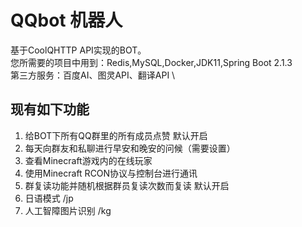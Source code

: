 # QQbot 机器人
基于CoolQHTTP API实现的BOT。\
您所需要的项目中用到：Redis,MySQL,Docker,JDK11,Spring Boot 2.1.3 \
第三方服务：百度AI、图灵API、翻译API \
## 现有如下功能
1. 给BOT下所有QQ群里的所有成员点赞 默认开启
2. 每天向群友和私聊进行早安和晚安的问候（需要设置）
3. 查看Minecraft游戏内的在线玩家
4. 使用Minecraft RCON协议与控制台进行通讯
5. 群复读功能并随机根据群员复读次数而复读 默认开启
6. 日语模式 /jp
7. 人工智障图片识别 /kg
